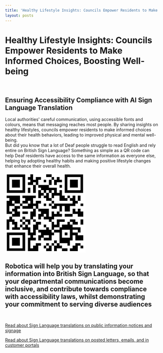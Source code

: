 ```yaml
---
title: 'Healthy Lifestyle Insights: Councils Empower Residents to Make Informed Choices, Boosting Well-being'
layout: posts
---
```


# Healthy Lifestyle Insights: Councils Empower Residents to Make Informed Choices, Boosting Well-being

![]()

## Ensuring Accessibility Compliance with AI Sign Language Translation

Local authorities' careful communication, using accessible fonts and colours, means that messaging reaches most people.  By sharing insights on healthy lifestyles, councils empower residents to make informed choices about their health behaviors, leading to improved physical and mental well-being.  
But did you know that a lot of Deaf people struggle to read English and rely entire on British Sign Language?
Something as simple as a QR code can help Deaf residents have access to the same information as everyone else, helping by adopting healthy habits and making positive lifestyle changes that enhance their overall health.

![QR Code](/posts/images/qr-contact.png)

## Robotica will help you by translating your information into British Sign Language, so that your departmental communications become inclusive, and contribute towards compliance with accessibility laws, whilst demonstrating your commitment to serving diverse audiences

<br/>

[Read about Sign Language translations on public information notices and signage](/solutions/gazette)

[Read about Sign Language translations on posted letters, emails, and in customer portals](/solutions/correspondent)
